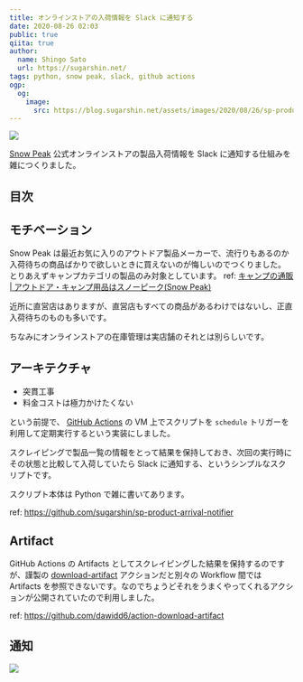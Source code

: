 ```yaml
---
title: オンラインストアの入荷情報を Slack に通知する
date: 2020-08-26 02:03
public: true
qiita: true
author:
  name: Shingo Sato
  url: https://sugarshin.net/
tags: python, snow peak, slack, github actions
ogp:
  og:
    image:
      src: https://blog.sugarshin.net/assets/images/2020/08/26/sp-product-arrival-notifier/main.png
---
```


![](/assets/images/2020/08/26/sp-product-arrival-notifier/main.png)

[Snow Peak](https://www.snowpeak.co.jp/) 公式オンラインストアの製品入荷情報を Slack に通知する仕組みを雑につくりました。

## 目次

## モチベーション

Snow Peak は最近お気に入りのアウトドア製品メーカーで、流行りもあるのか入荷待ちの商品ばかりで欲しいときに買えないのが悔しいのでつくりました。とりあえずキャンプカテゴリの製品のみ対象としています。 ref: [キャンプの通販 | アウトドア・キャンプ用品はスノーピーク(Snow Peak)](https://ec.snowpeak.co.jp/snowpeak/ja/%E3%82%AD%E3%83%A3%E3%83%B3%E3%83%97/c/2010000)

近所に直営店はありますが、直営店もすべての商品があるわけではないし、正直入荷待ちのものも多いです。

ちなみにオンラインストアの在庫管理は実店舗のそれとは別らしいです。

## アーキテクチャ

- 突貫工事
- 料金コストは極力かけたくない

という前提で、 [GitHub Actions](https://github.co.jp/features/actions) の VM 上でスクリプトを `schedule` トリガーを利用して定期実行するという実装にしました。

スクレイピングで製品一覧の情報をとって結果を保持しておき、次回の実行時にその状態と比較して入荷していたら Slack に通知する、というシンプルなスクリプトです。

スクリプト本体は Python で雑に書いてあります。

ref: https://github.com/sugarshin/sp-product-arrival-notifier

## Artifact

GitHub Actions の Artifacts としてスクレイピングした結果を保持するのですが、謹製の [download-artifact](https://github.com/actions/download-artifact) アクションだと別々の Workflow 間では Artifacts を参照できないです。なのでちょうどそれをうまくやってくれるアクションが公開されていたので利用しました。

ref: https://github.com/dawidd6/action-download-artifact

## 通知

![](/assets/images/2020/08/26/sp-product-arrival-notifier/notify.png)
